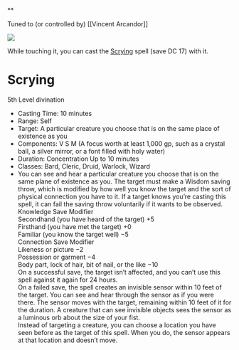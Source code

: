 **

Tuned to (or controlled by) [[Vincent Arcandor]]

![](https://lh3.googleusercontent.com/-5iTyI-G3EaZfhyUzKM6Cw5q7Xju2y-KWavzP5Vpnb1Y7gVEQ1l5E0cfXOg7f-AZuoJVRzggcHKrBAx46-ZNANxpS0mxvjEAZkZl_UpTNqF45zBH8wNicJKiCCB0q9XlMoqjU1Hz4Hox8-8vRT3CN44cC7fgFycl7EtEPLZFo-YxYStJlkZRyqOj89cEWQ)

  

While touching it, you can cast the [Scrying](https://roll20.net/compendium/dnd5e/Scrying#h-Scrying) spell (save DC 17) with it. 


# Scrying

5th Level divination 

-   Casting Time: 10 minutes    
-   Range: Self
-   Target: A particular creature you choose that is on the same place of existence as you
-   Components: V S M (A focus worth at least 1,000 gp, such as a crystal ball, a silver mirror, or a font filled with holy water)
-   Duration: Concentration Up to 10 minutes
-   Classes: Bard, Cleric, Druid, Warlock, Wizard
-   You can see and hear a particular creature you choose that is on the same plane of existence as you. The target must make a Wisdom saving throw, which is modified by how well you know the target and the sort of physical connection you have to it. If a target knows you’re casting this spell, it can fail the saving throw voluntarily if it wants to be observed.  
    Knowledge Save Modifier  
    Secondhand (you have heard of the target) +5  
    Firsthand (you have met the target) +0  
    Familiar (you know the target well) −5  
    Connection Save Modifier  
    Likeness or picture −2  
    Possession or garment −4  
    Body part, lock of hair, bit of nail, or the like −10  
    On a successful save, the target isn’t affected, and you can’t use this spell against it again for 24 hours.  
    On a failed save, the spell creates an invisible sensor within 10 feet of the target. You can see and hear through the sensor as if you were there. The sensor moves with the target, remaining within 10 feet of it for the duration. A creature that can see invisible objects sees the sensor as a luminous orb about the size of your fist.  
    Instead of targeting a creature, you can choose a location you have seen before as the target of this spell. When you do, the sensor appears at that location and doesn’t move.
  